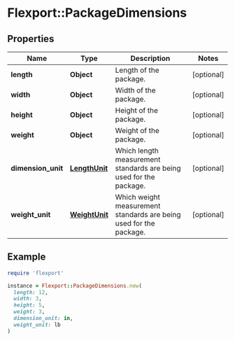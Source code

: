 # Flexport::PackageDimensions

## Properties

| Name | Type | Description | Notes |
| ---- | ---- | ----------- | ----- |
| **length** | **Object** | Length of the package. | [optional] |
| **width** | **Object** | Width of the package. | [optional] |
| **height** | **Object** | Height of the package. | [optional] |
| **weight** | **Object** | Weight of the package. | [optional] |
| **dimension_unit** | [**LengthUnit**](LengthUnit.md) | Which length measurement standards are being used for the package. | [optional] |
| **weight_unit** | [**WeightUnit**](WeightUnit.md) | Which weight measurement standards are being used for the package. | [optional] |

## Example

```ruby
require 'flexport'

instance = Flexport::PackageDimensions.new(
  length: 12,
  width: 3,
  height: 5,
  weight: 3,
  dimension_unit: in,
  weight_unit: lb
)
```

